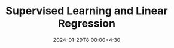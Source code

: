---
type: lecture
date: 2024-01-29T8:00:00+4:30
title: Supervised Learning and Linear Regression
tldr: "Empirical laws, linear models, and the least squares method."
thumbnail: /static_files/thumbnail/data-train-test.png
hide_from_announcments: true
links: 
    - url: /content/notes/01_intro_ml/ml_intro_notes
      name: Notes 
    - url: /content/notes/01_intro_ml_code/ML_tutorial
      name: Code 
    - url: https://www.youtube.com/watch?v=UThuJRt9_N8&ab_channel=JosephBakarji
      name: Video
---